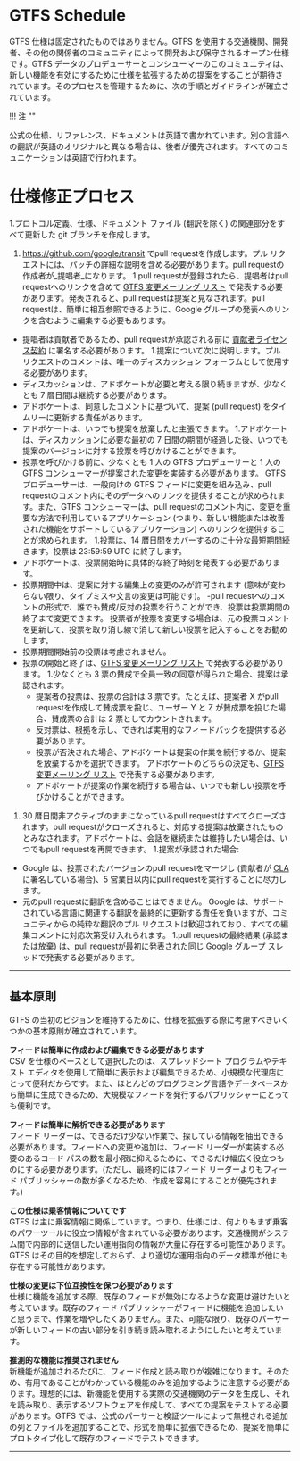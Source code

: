 # GTFS Schedule
 
GTFS 仕様は固定されたものではありません。GTFS を使用する交通機関、開発者、その他の関係者のコミュニティによって開発および保守されるオープン仕様です。GTFS データのプロデューサーとコンシューマーのこのコミュニティは、新しい機能を有効にするために仕様を拡張するための提案をすることが期待されています。そのプロセスを管理するために、次の手順とガイドラインが確立されています。

!!! 注 ""

 公式の仕様、リファレンス、ドキュメントは英語で書かれています。別の言語への翻訳が英語のオリジナルと異なる場合は、後者が優先されます。すべてのコミュニケーションは英語で行われます。

# 仕様修正プロセス

 1.プロトコル定義、仕様、ドキュメント ファイル (翻訳を除く) の関連部分をすべて更新した git ブランチを作成します。
 1. https://github.com/google/transit でpull requestを作成します。プル リクエストには、パッチの詳細な説明を含める必要があります。pull requestの作成者が_提唱者_になります。
 1.pull requestが登録されたら、提唱者はpull requestへのリンクを含めて [GTFS 変更メーリング リスト](https://groups.google.com/forum/#!forum/gtfs-changes) で発表する必要があります。発表されると、pull requestは提案と見なされます。pull requestは、簡単に相互参照できるように、Google グループの発表へのリンクを含むように編集する必要もあります。
   - 提唱者は貢献者であるため、pull requestが承認される前に [貢献者ライセンス契約](https://github.com/google/transit/blob/master/CONTRIBUTING.md) に署名する必要があります。
 1.提案について次に説明します。プル リクエストのコメントは、唯一のディスカッション フォーラムとして使用する必要があります。
   - ディスカッションは、アドボケートが必要と考える限り続きますが、少なくとも 7 暦日間は継続する必要があります。
   - アドボケートは、同意したコメントに基づいて、提案 (pull request) をタイムリーに更新する責任があります。
   - アドボケートは、いつでも提案を放棄したと主張できます。
 1.アドボケートは、ディスカッションに必要な最初の 7 日間の期間が経過した後、いつでも提案のバージョンに対する投票を呼びかけることができます。
   - 投票を呼びかける前に、少なくとも 1 人の GTFS プロデューサーと 1 人の GTFS コンシューマーが提案された変更を実装する必要があります。 GTFS プロデューサーは、一般向けの GTFS フィードに変更を組み込み、pull requestのコメント内にそのデータへのリンクを提供することが求められます。また、GTFS コンシューマーは、pull requestのコメント内に、変更を重要な方法で利用しているアプリケーション (つまり、新しい機能または改善された機能をサポートしているアプリケーション) へのリンクを提供することが求められます。
 1.投票は、14 暦日間をカバーするのに十分な最短期間続きます。投票は 23:59:59 UTC に終了します。
   - アドボケートは、投票開始時に具体的な終了時刻を発表する必要があります。
   - 投票期間中は、提案に対する編集上の変更のみが許可されます (意味が変わらない限り、タイプミスや文言の変更は可能です)。
   -pull requestへのコメントの形式で、誰でも賛成/反対の投票を行うことができ、投票は投票期間の終了まで変更できます。
    投票者が投票を変更する場合は、元の投票コメントを更新して、投票を取り消し線で消して新しい投票を記入することをお勧めします。
   - 投票期間開始前の投票は考慮されません。
 - 投票の開始と終了は、[GTFS 変更メーリング リスト](https://groups.google.com/forum/#!forum/gtfs-changes) で発表する必要があります。
 1.少なくとも 3 票の賛成で全員一致の同意が得られた場合、提案は承認されます。
   - 提案者の投票は、投票の合計は 3 票です。たとえば、提案者 X がpull requestを作成して賛成票を投じ、ユーザー Y と Z が賛成票を投じた場合、賛成票の合計は 2 票としてカウントされます。
   - 反対票は、根拠を示し、できれば実用的なフィードバックを提供する必要があります。
   - 投票が否決された場合、アドボケートは提案の作業を続行するか、提案を放棄するかを選択できます。
    アドボケートのどちらの決定も、[GTFS 変更メーリング リスト](https://groups.google.com/forum/#!forum/gtfs-changes) で発表する必要があります。
   - アドボケートが提案の作業を続行する場合は、いつでも新しい投票を呼びかけることができます。
 1. 30 暦日間非アクティブのままになっているpull requestはすべてクローズされます。pull requestがクローズされると、対応する提案は放棄されたものとみなされます。アドボケートは、会話を継続または維持したい場合は、いつでもpull requestを再開できます。
 1.提案が承認された場合:
   - Google は、投票されたバージョンのpull requestをマージし (貢献者が [CLA](https://github.com/google/transit/blob/master/CONTRIBUTING.md) に署名している場合)、5 営業日以内にpull requestを実行することに尽力します。
   - 元のpull requestに翻訳を含めることはできません。
    Google は、サポートされている言語に関連する翻訳を最終的に更新する責任を負いますが、コミュニティからの純粋な翻訳のプル リクエストは歓迎されており、すべての編集コメントに対応次第受け入れられます。
 1.pull requestの最終結果 (承認または放棄) は、pull requestが最初に発表された同じ Google グループ スレッドで発表する必要があります。

<hr> 

## 基本原則
GTFS の当初のビジョンを維持するために、仕様を拡張する際に考慮すべきいくつかの基本原則が確立されています。

**フィードは簡単に作成および編集できる必要があります**<br> 
CSV を仕様のベースとして選択したのは、スプレッドシート プログラムやテキスト エディタを使用して簡単に表示および編集できるため、小規模な代理店にとって便利だからです。また、ほとんどのプログラミング言語やデータベースから簡単に生成できるため、大規模なフィードを発行するパブリッシャーにとっても便利です。

**フィードは簡単に解析できる必要があります**<br> 
フィード リーダーは、できるだけ少ない作業で、探している情報を抽出できる必要があります。フィードへの変更や追加は、フィード リーダーが実装する必要のあるコード パスの数を最小限に抑えるために、できるだけ幅広く役立つものにする必要があります。(ただし、最終的にはフィード リーダーよりもフィード パブリッシャーの数が多くなるため、作成を容易にすることが優先されます。)

**この仕様は乗客情報についてです**<br> 
GTFS は主に乗客情報に関係しています。つまり、仕様には、何よりもまず乗客のパワーツールに役立つ情報が含まれている必要があります。交通機関がシステム間で内部的に送信したい運用指向の情報が大量に存在する可能性があります。GTFS はその目的を想定しておらず、より適切な運用指向のデータ標準が他にも存在する可能性があります。

**仕様の変更は下位互換性を保つ必要があります**<br> 
仕様に機能を追加する際、既存のフィードが無効になるような変更は避けたいと考えています。既存のフィード パブリッシャーがフィードに機能を追加したいと思うまで、作業を増やしたくありません。また、可能な限り、既存のパーサーが新しいフィードの古い部分を引き続き読み取れるようにしたいと考えています。

**推測的な機能は推奨されません**<br> 
新機能が追加されるたびに、フィード作成と読み取りが複雑になります。そのため、有用であることがわかっている機能のみを追加するように注意する必要があります。理想的には、新機能を使用する実際の交通機関のデータを生成し、それを読み取り、表示するソフトウェアを作成して、すべての提案をテストする必要があります。GTFS では、公式のパーサーと検証ツールによって無視される追加の列とファイルを追加することで、形式を簡単に拡張できるため、提案を簡単にプロトタイプ化して既存のフィードでテストできます。

<hr> 
